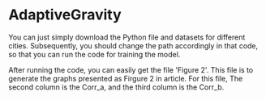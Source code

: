 # AdaptiveGravity

You can just simply download the Python file and datasets for different cities. Subsequently, you should change the path accordingly in that code, so that you can run the code for training the model.

After running the code, you can easily get the file 'Figure 2'. This file is to generate the graphs presented as Firgure 2 in article. For this file, The second column is the Corr_a, and the third column is the Corr_b.

